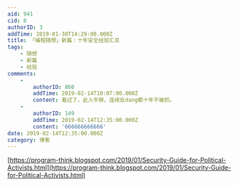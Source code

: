 ```yaml
---
aid: 941
cid: 8
authorID: 3
addTime: 2019-01-30T14:29:00.000Z
title: 「编程随想」新篇：十年安全经验汇总
tags:
    - 随想
    - 新篇
    - 经验
comments:
    -
        authorID: 860
        addTime: 2019-02-14T10:07:00.000Z
        content: 看过了，此人牛掰，连续反dang都十年不被抓。
    -
        authorID: 149
        addTime: 2019-02-14T12:35:00.000Z
        content: '666666666666'
date: 2019-02-14T12:35:00.000Z
category: 博客
---
```


[https://program-think.blogspot.com/2019/01/Security-Guide-for-Political-Activists.html](https://program-think.blogspot.com/2019/01/Security-Guide-for-Political-Activists.html)
